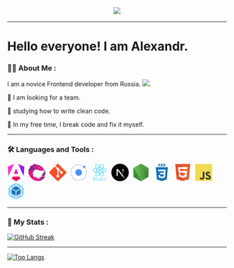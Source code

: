 
<div id="header" align="center">
  <img src="https://media.giphy.com/media/M9gbBd9nbDrOTu1Mqx/giphy.gif" width="100"/>
</div>

---

# Hello everyone! I am Alexandr.
 
### :man_technologist: About Me : 


I am a novice Frontend developer from Russia. <img src="https://media.giphy.com/media/WUlplcMpOCEmTGBtBW/giphy.gif" width="30">.

:telescope:  I am looking for a team.

:seedling:   studying how to write clean code.

:hammer:  In my free time, I break code and fix it myself.

---

### :hammer_and_wrench: Languages and Tools :

<img src="https://github.com/devicons/devicon/blob/master/icons/angular/angular-original.svg" title="Angular" width="40" height="40"/>&nbsp;
<img src="https://github.com/devicons/devicon/blob/master/icons/rxjs/rxjs-original.svg" title="RxJS" width="40" height="40"/>&nbsp;
<img src="https://github.com/devicons/devicon/blob/master/icons/git/git-original.svg" title="Git" width="40" height="40"/>&nbsp;
<img src="https://github.com/devicons/devicon/blob/master/icons/ionic/ionic-original.svg" title="Ionic" width="40" height="40"/>&nbsp;
<img src="https://github.com/devicons/devicon/blob/master/icons/react/react-original-wordmark.svg" title="React" alt="React" width="40" height="40"/>&nbsp;
<img src="https://github.com/devicons/devicon/blob/master/icons/nextjs/nextjs-original.svg" title="NextJs" alt="NextJs" width="40" height="40"/>&nbsp;
<img src="https://github.com/devicons/devicon/blob/master/icons/nodejs/nodejs-original.svg" title="NodeJs" alt="NodeJs" width="40" height="40"/>&nbsp;
<img src="https://github.com/devicons/devicon/blob/master/icons/css3/css3-plain-wordmark.svg"  title="CSS3" alt="CSS" width="40" height="40"/>&nbsp;
<img src="https://github.com/devicons/devicon/blob/master/icons/html5/html5-original.svg" title="HTML5" alt="HTML" width="40" height="40"/>&nbsp;
<img src="https://github.com/devicons/devicon/blob/master/icons/javascript/javascript-original.svg" title="JavaScript" alt="JavaScript" width="40" height="40"/>&nbsp;
<img src="https://github.com/devicons/devicon/blob/master/icons/webpack/webpack-original.svg" width="40" height="40"/>&nbsp;

---

### :mechanical_arm: My Stats :

[![GitHub Streak](http://github-readme-streak-stats.herokuapp.com?user=kaadosh&theme=dark&background=000000)](https://git.io/streak-stats)

---

[![Top Langs](https://github-readme-stats.vercel.app/api/top-langs/?username=kaadosh&layout=compact&theme=vision-friendly-dark)](https://github.com/anuraghazra/github-readme-stats)
